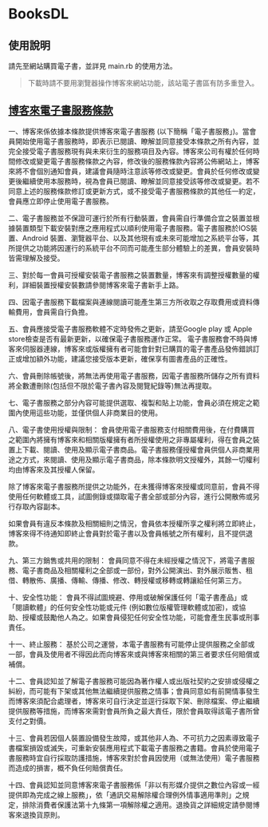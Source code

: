 # BooksDL

## 使用說明
請先至網站購買電子書，並詳見 main.rb 的使用方法。

> 下載時請不要用瀏覽器操作博客來網站功能，該站電子書區有防多重登入。

## [博客來電子書服務條款](https://www.books.com.tw/web/sys_qalist/qa_1_80#M201105_0_getQaQuestion_P00ce00020006_42)

一、博客來係依據本條款提供博客來電子書服務 (以下簡稱「電子書服務」)。當會員開始使用電子書服務時，即表示已閱讀、瞭解並同意接受本條款之所有內容，並完全接受電子書服務現有與未來衍生的服務項目及內容。博客來公司有權於任何時間修改或變更電子書服務條款之內容，修改後的服務條款內容將公佈網站上，博客來將不會個別通知會員，建議會員隨時注意該等修改或變更。會員於任何修改或變更後繼續使用本服務時，視為會員已閱讀、瞭解並同意接受該等修改或變更。若不同意上述的服務條款修訂或更新方式，或不接受電子書服務條款的其他任一約定，會員應立即停止使用電子書服務。

二、電子書服務並不保證可運行於所有行動裝置，會員需自行準備合宜之裝置並根據裝置類型下載安裝對應之應用程式以順利使用電子書服務。電子書服務於IOS裝置、Android 裝置、瀏覽器平台、以及其他現有或未來可能增加之系統平台等，其所提供之功能將因運行的系統平台不同而可能產生部分體驗上的差異，會員安裝時皆需理解及接受。

三、對於每一會員可授權安裝電子書服務之裝置數量，博客來有調整授權數量的權利，詳細裝置授權安裝數請參閱博客來電子書新手上路。

四、因電子書服務下載檔案與連線閱讀可能產生第三方所收取之存取費用或資料傳輸費用，會員需自行負擔。

五、會員應接受電子書服務軟體不定時發佈之更新，請至Google play 或 Apple store檢查是否有最新更新，以確保電子書服務運作正常。
電子書服務會不時與博客來伺服器連線，博客來或版權擁有者可能會針對已購買的電子書產品發佈錯誤訂正或增加額外功能，建議您接受版本更新，確保享有圖書產品的正確性。

六、會員刪除帳號後，將無法再使用電子書服務，因電子書服務所儲存之所有資料將全數遭刪除(包括但不限於電子書內容及閱覽紀錄等)無法再提取。

七、電子書服務之部分內容可能提供選取、複製和貼上功能，會員必須在規定之範圍內使用這些功能，並僅供個人非商業目的使用。

八、電子書使用授權與限制：
會員使用電子書服務支付相關費用後，在付費購買之範圍內將擁有博客來和相關版權擁有者所授權使用之非專屬權利，得在會員之裝置上下載、閱讀、使用及顯示電子書商品。電子書服務僅授權會員供個人非商業用途之方式，來閱讀、使用及顯示電子書商品，除本條款明文授權外，其餘一切權利均由博客來及其授權人保留。

除了博客來電子書服務所提供之功能外，在未獲得博客來授權或同意前，會員不得使用任何軟體或工具，試圖側錄或擷取電子書全部或部分內容，進行公開散佈或另行存取內容副本。

如果會員有違反本條款及相關細則之情況，會員依本授權所享之權利將立即終止，博客來得不待通知即終止會員對於電子書以及會員帳號之所有權利，且不提供退款。

九、第三方銷售或共用的限制：
會員同意不得在未經授權之情況下，將電子書服務、電子書商品及相關權利之全部或一部份，對外公開演出、對外展示販售、租借、轉散佈、廣播、傳輸、傳播、修改、轉授權或移轉或轉讓給任何第三方。

十、安全性功能：
會員不得試圖規避、停用或破解保護任何「電子書產品」或「閱讀軟體」的任何安全性功能或元件 (例如數位版權管理軟體或加密)，或協助、授權或鼓勵他人為之。如果會員侵犯任何安全性功能，可能會產生民事或刑事責任。

十一、終止服務：
基於公司之運營，本電子書服務有可能停止提供服務之全部或一部，會員及使用者不得因此而向博客來或與博客來相關的第三者要求任何賠償或補償。

十二、會員認知並了解電子書服務可能因為著作權人或出版社契約之安排或侵權之糾紛，而可能有下架或其他無法繼續提供服務之情事；會員同意如有前開情事發生而博客來須配合處理者，博客來可自行決定並逕行採取下架、刪除檔案、停止繼續提供服務等措施，而博客來需對會員所負之最大責任，限於會員取得該電子書所曾支付之對價。

十三、會員若因個人裝置設備發生故障，或其他非人為、不可抗力之因素導致電子書檔案損毀或滅失，可重新安裝應用程式下載電子書服務之書籍。會員於使用電子書服務時宜自行採取防護措施，博客來對於會員因使用（或無法使用）電子書服務而造成的損害，概不負任何賠償責任。

十四、會員認知並同意博客來電子書服務係「非以有形媒介提供之數位內容或一經提供即為完成之線上服務」，依「通訊交易解除權合理例外情事適用準則」之規定，排除消費者保護法第十九條第一項解除權之適用。退換貨之詳細規定請參閱博客來退換貨原則。
